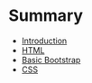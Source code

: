 # Summary

* [Introduction](README.md)
* [HTML](chapter1.md)
* [Basic Bootstrap](chapter3.md)
* [CSS](chapter2.md)

